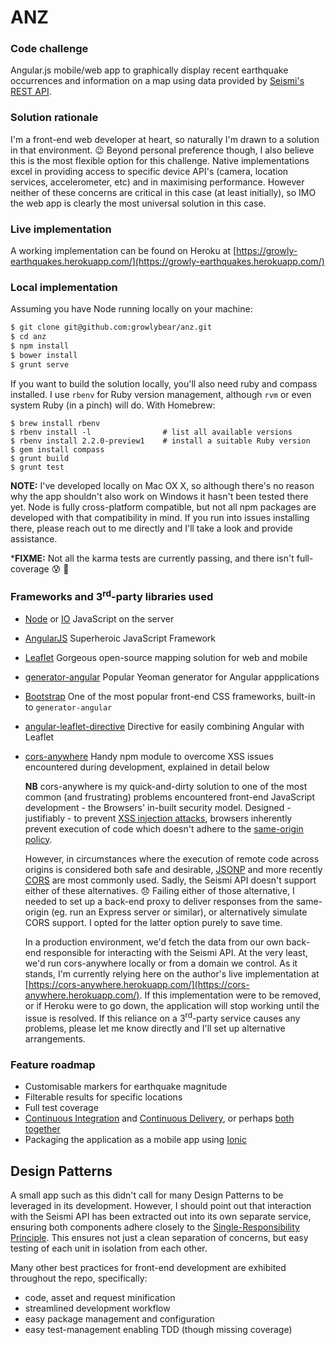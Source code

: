 # ANZ

### Code challenge

Angular.js mobile/web app to graphically display recent earthquake occurrences
and information on a map using data provided by [Seismi's REST API](http://www.seismi.org/api/).


### Solution rationale

I'm a front-end web developer at heart, so naturally I'm drawn to a solution in that environment.
:wink: Beyond personal preference though, I also believe this is the most flexible option for this
challenge. Native implementations excel in providing access to specific device API's (camera,
location services, accelerometer, etc) and in maximising performance. However neither of these
concerns are critical in this case (at least initially), so IMO the web app is clearly the most
universal solution in this case.

### Live implementation

A working implementation can be found on Heroku at
[https://growly-earthquakes.herokuapp.com/](https://growly-earthquakes.herokuapp.com/)

### Local implementation

Assuming you have Node running locally on your machine:

```bash
$ git clone git@github.com:growlybear/anz.git
$ cd anz
$ npm install
$ bower install
$ grunt serve

```

If you want to build the solution locally, you'll also need ruby and compass installed. I use
`rbenv` for Ruby version management, although `rvm` or even system Ruby (in a pinch) will do.
With Homebrew:

```
$ brew install rbenv
$ rbenv install -l                # list all available versions
$ rbenv install 2.2.0-preview1    # install a suitable Ruby version
$ gem install compass
$ grunt build
$ grunt test
```


**NOTE:** I've developed locally on Mac OX X, so although there's no reason why the app
shouldn't also work on Windows it hasn't been tested there yet. Node is fully cross-platform
compatible, but not all npm packages are developed with that compatibility in mind. If you run
into issues installing there, please reach out to me directly and I'll take a look and provide
assistance.

***FIXME:** Not all the karma tests are currently passing, and there isn't full-coverage
:cold_sweat: :facepunch:


### Frameworks and 3<sup>rd</sup>-party libraries used

- [Node](http://nodejs.org/) or [IO](https://iojs.org/) JavaScript on the server
- [AngularJS](https://angularjs.org/) Superheroic JavaScript Framework
- [Leaflet](http://leafletjs.com/) Gorgeous open-source mapping solution for web and mobile
- [generator-angular](https://github.com/yeoman/generator-angular) Popular Yeoman generator for Angular appplications
- [Bootstrap](http://getbootstrap.com/) One of the most popular front-end CSS frameworks, built-in to `generator-angular`
- [angular-leaflet-directive](http://tombatossals.github.io/angular-leaflet-directive/) Directive for easily combining Angular with Leaflet
- [cors-anywhere](https://www.npmjs.com/package/cors-anywhere) Handy npm module to overcome XSS issues encountered during development, explained in detail below

  **NB** cors-anywhere is my quick-and-dirty solution to one of the most common (and frustrating)
  problems encountered front-end JavaScript development - the Browsers' in-built security model.
  Designed - justifiably - to prevent [XSS injection attacks](https://www.owasp.org/index.php/Cross-site_Scripting_%28XSS%29),
  browsers inherently prevent execution of code which doesn't adhere to the [same-origin policy](https://developer.mozilla.org/en-US/docs/Web/Security/Same-origin_policy).

  However, in circumstances where the execution of remote code across origins is considered both safe and
  desirable, [JSONP](http://json-p.org/) and more recently [CORS](http://www.w3.org/TR/cors/)
  are most commonly used. Sadly, the Seismi API doesn't support either of these alternatives.
  :disappointed: Failing either of those alternative, I needed to set up a back-end proxy to
  deliver responses from the same-origin (eg. run an Express server or similar), or alternatively
  simulate CORS support. I opted for the latter option purely to save time.

  In a production environment, we'd fetch the data from our own back-end responsible for interacting
  with the Seismi API. At the very least, we'd run cors-anywhere locally or from a domain we control.
  As it stands, I'm currently relying here on the author's live implementation at
  [https://cors-anywhere.herokuapp.com/](https://cors-anywhere.herokuapp.com/). If this implementation
  were to be removed, or if Heroku were to go down, the application will stop working until the
  issue is resolved. If this reliance on a 3<sup>rd</sup>-party service causes any problems, please
  let me know directly and I'll set up alternative arrangements.


### Feature roadmap

- Customisable markers for earthquake magnitude
- Filterable results for specific locations
- Full test coverage
- [Continuous Integration](https://travis-ci.org/) and [Continuous Delivery](https://codeship.com/), or perhaps [both together](https://circleci.com/)
- Packaging the application as a mobile app using [Ionic](http://ionicframework.com/)

## Design Patterns

A small app such as this didn't call for many Design Patterns to be leveraged in its development.
However, I should point out that interaction with the Seismi API has been extracted out into its own
separate service, ensuring both components adhere closely to the [Single-Responsibility Principle](http://en.wikipedia.org/wiki/Single_responsibility_principle).
This ensures not just a clean separation of concerns, but easy testing of each unit in isolation
from each other.

Many other best practices for front-end development are exhibited throughout the repo, specifically:

- code, asset and request minification
- streamlined development workflow
- easy package management and configuration
- easy test-management enabling TDD (though missing coverage)

